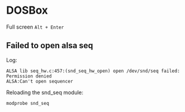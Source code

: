 <!-- -*- coding: utf-8-unix; -*-
     Danil Kutkevich's reference cards <http://kutkevich.org/rc>.
     Copyright (C) 2007, 2008, 2009, 2010 Danil Kutkevich <danil@kutkevich.org>

     This reference cards is licensed under the Creative Commons
     Attribution-Share Alike 3.0 Unported License. To view a copy of this
     license, see the COPYING file or visit
     <http://creativecommons.org/licenses/by-sa/3.0/> or send a letter to
     Creative Commons, 171 Second Street, Suite 300, San Francisco,
     California, 94105, USA. -->

DOSBox
======

Full screen `Alt + Enter`

Failed to open alsa seq
-----------------------

Log:

    ALSA lib seq_hw.c:457:(snd_seq_hw_open) open /dev/snd/seq failed: Permission denied
    ALSA:Can't open sequencer

Reloading the snd_seq module:

    modprobe snd_seq
